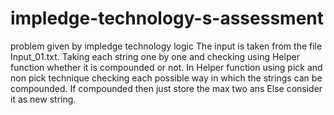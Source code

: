 # impledge-technology-s-assessment
problem given by impledge technology
logic
The input is taken from the file Input_01.txt.
Taking each string one by  one and checking using Helper function whether it is compounded or not.
In Helper function using pick and non pick technique checking each possible way in which the strings can be compounded.
If compounded then just store the max two ans 
Else consider it as new string.
